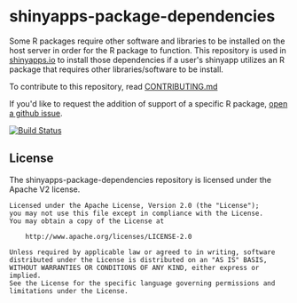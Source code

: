 shinyapps-package-dependencies
==============================

Some R packages require other software and libraries to be installed on the host server in order for the R package to
function. This repository is used in [shinyapps.io](https://www.shinyapps.io/) to install those dependencies if a
user's shinyapp utilizes an R package that requires other libraries/software to be install.

To contribute to this repository, read [CONTRIBUTING.md](https://github.com/rstudio/shinyapps-package-dependencies/blob/master/CONTRIBUTING.md)

If you'd like to request the addition of support of a specific R package, [open a github issue](https://github.com/rstudio/shinyapps-package-dependencies/issues).

[![Build Status](https://travis-ci.org/rstudio/shinyapps-package-dependencies.svg?branch=master)](https://travis-ci.org/rstudio/shinyapps-package-dependencies)

## License

The shinyapps-package-dependencies repository is licensed under the Apache V2 license.

```
Licensed under the Apache License, Version 2.0 (the "License");
you may not use this file except in compliance with the License.
You may obtain a copy of the License at

    http://www.apache.org/licenses/LICENSE-2.0

Unless required by applicable law or agreed to in writing, software
distributed under the License is distributed on an "AS IS" BASIS,
WITHOUT WARRANTIES OR CONDITIONS OF ANY KIND, either express or implied.
See the License for the specific language governing permissions and
limitations under the License.
```